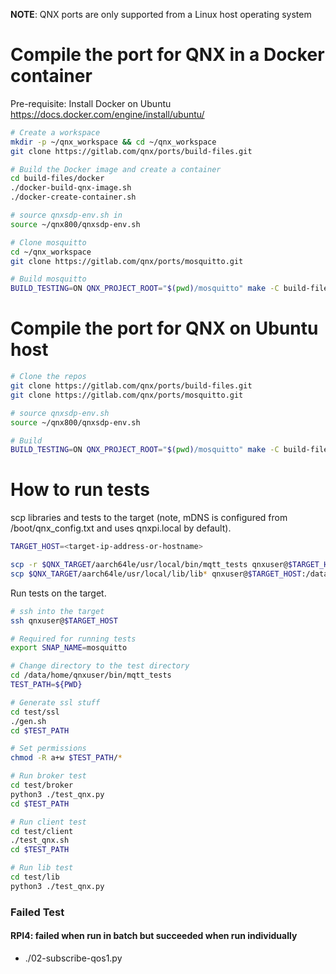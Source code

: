 **NOTE**: QNX ports are only supported from a Linux host operating system

# Compile the port for QNX in a Docker container

Pre-requisite: Install Docker on Ubuntu https://docs.docker.com/engine/install/ubuntu/
```bash
# Create a workspace
mkdir -p ~/qnx_workspace && cd ~/qnx_workspace
git clone https://gitlab.com/qnx/ports/build-files.git

# Build the Docker image and create a container
cd build-files/docker
./docker-build-qnx-image.sh
./docker-create-container.sh

# source qnxsdp-env.sh in
source ~/qnx800/qnxsdp-env.sh

# Clone mosquitto
cd ~/qnx_workspace
git clone https://gitlab.com/qnx/ports/mosquitto.git

# Build mosquitto
BUILD_TESTING=ON QNX_PROJECT_ROOT="$(pwd)/mosquitto" make -C build-files/ports/mosquitto install -j$(nproc)
```

# Compile the port for QNX on Ubuntu host

```bash
# Clone the repos
git clone https://gitlab.com/qnx/ports/build-files.git
git clone https://gitlab.com/qnx/ports/mosquitto.git

# source qnxsdp-env.sh
source ~/qnx800/qnxsdp-env.sh

# Build
BUILD_TESTING=ON QNX_PROJECT_ROOT="$(pwd)/mosquitto" make -C build-files/ports/mosquitto install -j$(nproc)
```

# How to run tests

scp libraries and tests to the target (note, mDNS is configured from
/boot/qnx_config.txt and uses qnxpi.local by default).
```bash
TARGET_HOST=<target-ip-address-or-hostname>

scp -r $QNX_TARGET/aarch64le/usr/local/bin/mqtt_tests qnxuser@$TARGET_HOST:/data/home/qnxuser/bin
scp $QNX_TARGET/aarch64le/usr/local/lib/lib* qnxuser@$TARGET_HOST:/data/home/qnxuser/lib
```

Run tests on the target.

```bash
# ssh into the target
ssh qnxuser@$TARGET_HOST

# Required for running tests
export SNAP_NAME=mosquitto

# Change directory to the test directory
cd /data/home/qnxuser/bin/mqtt_tests
TEST_PATH=${PWD}

# Generate ssl stuff
cd test/ssl
./gen.sh
cd $TEST_PATH

# Set permissions
chmod -R a+w $TEST_PATH/*

# Run broker test
cd test/broker
python3 ./test_qnx.py
cd $TEST_PATH

# Run client test
cd test/client
./test_qnx.sh
cd $TEST_PATH

# Run lib test
cd test/lib
python3 ./test_qnx.py
```

### Failed Test

#### RPI4: failed when run in batch but succeeded when run individually
- ./02-subscribe-qos1.py
